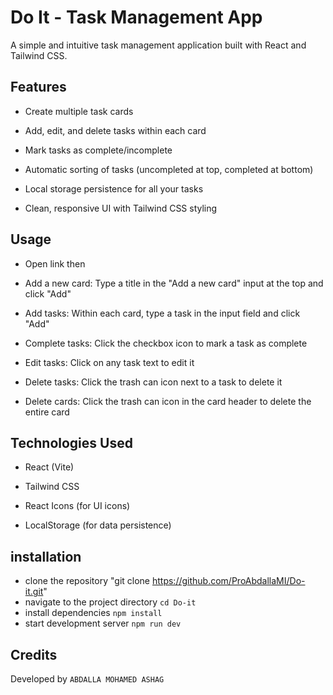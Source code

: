 # Do It - Task Management App
A simple and intuitive task management application built with React and Tailwind CSS.

## Features
- Create multiple task cards

- Add, edit, and delete tasks within each card

- Mark tasks as complete/incomplete

- Automatic sorting of tasks (uncompleted at top, completed at bottom)

- Local storage persistence for all your tasks

- Clean, responsive UI with Tailwind CSS styling

## Usage
- Open link then

- Add a new card: Type a title in the "Add a new card" input at the top and click "Add"

- Add tasks: Within each card, type a task in the input field and click "Add"

- Complete tasks: Click the checkbox icon to mark a task as complete

- Edit tasks: Click on any task text to edit it

- Delete tasks: Click the trash can icon next to a task to delete it

- Delete cards: Click the trash can icon in the card header to delete the entire card

## Technologies Used
- React (Vite)

- Tailwind CSS

- React Icons (for UI icons)

- LocalStorage (for data persistence)

## installation
- clone the repository
"git clone https://github.com/ProAbdallaMI/Do-it.git"
- navigate to the project directory
`cd Do-it`
- install dependencies
`npm install`
- start development server
`npm run dev`

## Credits
Developed by `ABDALLA MOHAMED ASHAG`
